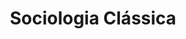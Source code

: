 ---
title: "Sociologia Clássica"
lang: "Portuguese"
year: "2019"
link: "xrBi4gjkV6Q"
slides: ""
authors: ['Leonardo Dayrell']
tags: ['Politics', 'Social Movements']
layout: "workshop"
categories: ["workshops"]
---